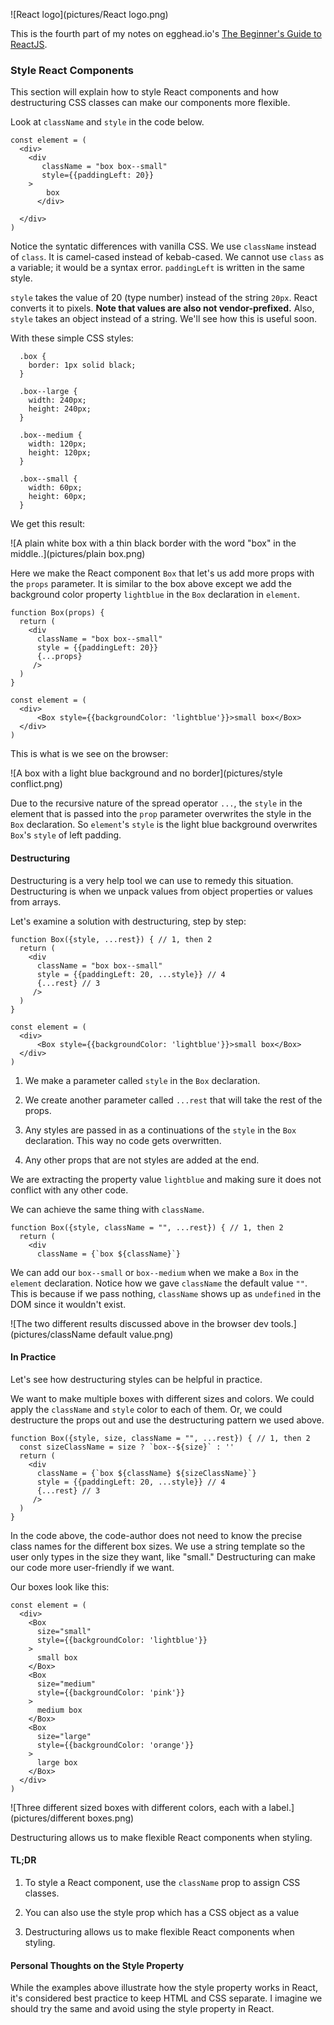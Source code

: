 ![React logo](pictures/React logo.png)

This is the fourth part of my notes on egghead.io's [The Beginner's Guide to ReactJS](https://egghead.io/courses/the-beginner-s-guide-to-reactjs).

### Style React Components

This section will explain how to style React components and how destructuring CSS classes can make our components more flexible.

Look at `className` and `style` in the code below.

```
const element = (
  <div>
    <div 
       className = "box box--small"
       style={{paddingLeft: 20}}
    >
        box
      </div>
    
  </div>
)
```

Notice the syntatic differences with vanilla CSS. We use `className` instead of `class`. It is camel-cased instead of kebab-cased. We cannot use `class` as a variable; it would be a syntax error. `paddingLeft` is written in the same style. 

`style` takes the value of 20 (type number) instead of the string `20px`. React converts it to pixels. **Note that values are also not vendor-prefixed.** Also, `style` takes an object instead of a string. We'll see how this is useful soon. 

With these simple CSS styles:

```
  .box {
    border: 1px solid black;
  }
  
  .box--large {
    width: 240px;
    height: 240px;
  }
  
  .box--medium {
    width: 120px;
    height: 120px;
  }
  
  .box--small {
    width: 60px;
    height: 60px;
  }
```

We get this result:

![A plain white box with a thin black border with the word "box" in the middle..](pictures/plain box.png)

Here we make the React component `Box` that let's us add more props with the `props` parameter. It is similar to the box above except we add the background color property `lightblue` in the `Box` declaration in `element`.

```
function Box(props) {
  return (
    <div
      className = "box box--small"
      style = {{paddingLeft: 20}}
      {...props}
     />
  )
}

const element = (
  <div>
      <Box style={{backgroundColor: 'lightblue'}}>small box</Box>
  </div>
)
```

This is what is we see on the browser:

![A box with a light blue background and no border](pictures/style conflict.png)

Due to the recursive nature of the spread operator `...`, the `style` in the element that is passed into the `prop` parameter overwrites the style in the `Box` declaration. So `element`'s `style` is the light blue background overwrites `Box`'s `style` of left padding.

#### Destructuring

Destructuring is a very help tool we can use to remedy this situation. Destructuring is when we unpack values from object properties or values from arrays.

Let's examine a solution with destructuring, step by step:

```
function Box({style, ...rest}) { // 1, then 2
  return (
    <div
      className = "box box--small"
      style = {{paddingLeft: 20, ...style}} // 4
      {...rest} // 3
     />
  )
}

const element = (
  <div>
      <Box style={{backgroundColor: 'lightblue'}}>small box</Box>
  </div>
)
```

1) We make a parameter called `style` in the `Box` declaration.

2) We create another parameter called `...rest` that will take the rest of the props.

3) Any styles are passed in as a continuations of the `style` in the `Box` declaration. This way no code gets overwritten.

4) Any other props that are not styles are added at the end.

We are extracting the property value `lightblue` and making sure it does not conflict with any other code.

We can achieve the same thing with `className`. 

```
function Box({style, className = "", ...rest}) { // 1, then 2
  return (
    <div
      className = {`box ${className}`}
```

We can add our `box--small` or `box--medium` when we make a `Box` in the `element` declaration. Notice how we gave `className` the default value `""`. This is because if we pass nothing, `className` shows up as `undefined` in the DOM since it wouldn't exist.

![The two different results discussed above in the browser dev tools.](pictures/className default value.png)

#### In Practice

Let's see how destructuring styles can be helpful in practice.

We want to make multiple boxes with different sizes and colors. We could apply the `className` and `style` color to each of them. Or, we could destructure the props out and use the destructuring pattern we used above.

```
function Box({style, size, className = "", ...rest}) { // 1, then 2
  const sizeClassName = size ? `box--${size}` : ''
  return (
    <div
      className = {`box ${className} ${sizeClassName}`}
      style = {{paddingLeft: 20, ...style}} // 4
      {...rest} // 3
     />
  )
}
```
In the code above, the code-author does not need to know the precise class names for the different box sizes. We use a string template so the user only types in the size they want, like "small." Destructuring can make our code more user-friendly if we want.

Our boxes look like this:

```
const element = (
  <div>
    <Box 
      size="small"
      style={{backgroundColor: 'lightblue'}}
    >
      small box
    </Box>
    <Box 
      size="medium"
      style={{backgroundColor: 'pink'}}
    >
      medium box
    </Box>
    <Box 
      size="large"
      style={{backgroundColor: 'orange'}}
    >
      large box
    </Box>
  </div>
)
```

![Three different sized boxes with different colors, each with a label.](pictures/different boxes.png)

Destructuring allows us to make flexible React components when styling.

#### TL;DR

1) To style a React component, use the `className` prop to assign CSS classes.

2) You can also use the style prop which has a CSS object as a value

3) Destructuring allows us to make flexible React components when styling.

#### Personal Thoughts on the Style Property

While the examples above illustrate how the style property works in React, it's considered best practice to keep HTML and CSS separate. I imagine we should try the same and avoid using the style property in React.
